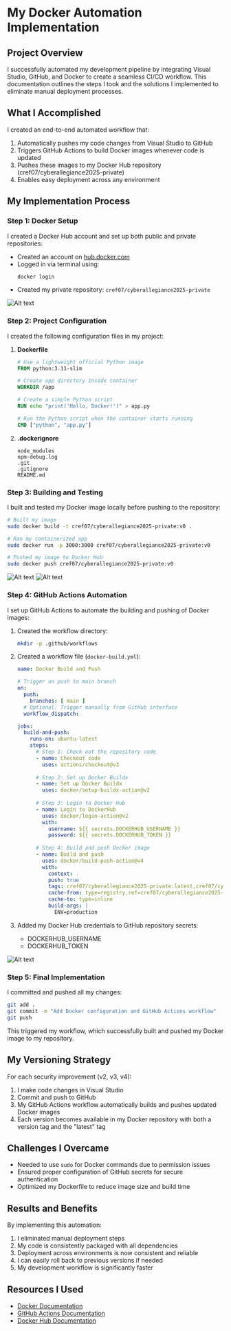 # My Docker Automation Implementation

## Project Overview

I successfully automated my development pipeline by integrating Visual Studio, GitHub, and Docker to create a seamless CI/CD workflow. This documentation outlines the steps I took and the solutions I implemented to eliminate manual deployment processes.

## What I Accomplished

I created an end-to-end automated workflow that:
1. Automatically pushes my code changes from Visual Studio to GitHub
2. Triggers GitHub Actions to build Docker images whenever code is updated
3. Pushes these images to my Docker Hub repository (cref07/cyberallegiance2025-private)
4. Enables easy deployment across any environment

## My Implementation Process

### Step 1: Docker Setup

I created a Docker Hub account and set up both public and private repositories:

- Created an account on [hub.docker.com](https://hub.docker.com/)
- Logged in via terminal using:
  ```bash
  docker login
  ```
- Created my private repository: `cref07/cyberallegiance2025-private`

![Alt text](https://github.com/AtejiEmmanuel/Cyber-Allegiance-Internship-Private/blob/main/Screenshots/Screenshot%202025-04-21%20235054.png?raw=true)

### Step 2: Project Configuration

I created the following configuration files in my project:

1. **Dockerfile**
   
   ```dockerfile
   # Use a lightweight official Python image
   FROM python:3.11-slim
   
   # Create app directory inside container
   WORKDIR /app
   
   # Create a simple Python script
   RUN echo "print('Hello, Docker!')" > app.py
   
   # Run the Python script when the container starts running
   CMD ["python", "app.py"]
   ```

2. **.dockerignore**
   
   ```
   node_modules
   npm-debug.log
   .git
   .gitignore
   README.md
   ```

### Step 3: Building and Testing

I built and tested my Docker image locally before pushing to the repository:

```bash
# Built my image
sudo docker build -t cref07/cyberallegiance2025-private:v0 .

# Ran my containerized app
sudo docker run -p 3000:3000 cref07/cyberallegiance2025-private:v0

# Pushed my image to Docker Hub
sudo docker push cref07/cyberallegiance2025-private:v0
```
![Alt text](https://github.com/AtejiEmmanuel/Cyber-Allegiance-Internship-Private/blob/main/Screenshots/Screenshot%202025-04-22%20000208.png?raw=true)
![Alt text](https://github.com/AtejiEmmanuel/Cyber-Allegiance-Internship-Private/blob/main/Screenshots/Screenshot%202025-04-22%20000331.png?raw=true)

### Step 4: GitHub Actions Automation

I set up GitHub Actions to automate the building and pushing of Docker images:

1. Created the workflow directory:
   ```bash
   mkdir -p .github/workflows
   ```

2. Created a workflow file (`docker-build.yml`):
   ```yaml
   name: Docker Build and Push
   
   # Trigger on push to main branch
   on:
     push:
       branches: [ main ]
     # Optional: Trigger manually from GitHub interface
     workflow_dispatch:
   
   jobs:
     build-and-push:
       runs-on: ubuntu-latest
       steps:
         # Step 1: Check out the repository code
         - name: Checkout code
           uses: actions/checkout@v3
           
         # Step 2: Set up Docker Buildx
         - name: Set up Docker Buildx
           uses: docker/setup-buildx-action@v2
           
         # Step 3: Login to Docker Hub
         - name: Login to DockerHub
           uses: docker/login-action@v2
           with:
             username: ${{ secrets.DOCKERHUB_USERNAME }}
             password: ${{ secrets.DOCKERHUB_TOKEN }}
             
         # Step 4: Build and push Docker image
         - name: Build and push
           uses: docker/build-push-action@v4
           with:
             context: .
             push: true
             tags: cref07/cyberallegiance2025-private:latest,cref07/cyberallegiance2025-private:v${{ github.run_number }}
             cache-from: type=registry,ref=cref07/cyberallegiance2025-private:latest
             cache-to: type=inline
             build-args: |
               ENV=production
   ```

3. Added my Docker Hub credentials to GitHub repository secrets:
   - DOCKERHUB_USERNAME
   - DOCKERHUB_TOKEN

![Alt text](https://github.com/AtejiEmmanuel/Cyber-Allegiance-Internship-Private/blob/main/Screenshots/Screenshot%202025-04-22%20000456.png?raw=true)

### Step 5: Final Implementation

I committed and pushed all my changes:

```bash
git add .
git commit -m "Add Docker configuration and GitHub Actions workflow"
git push
```

This triggered my workflow, which successfully built and pushed my Docker image to my repository.

## My Versioning Strategy

For each security improvement (v2, v3, v4):
1. I make code changes in Visual Studio
2. Commit and push to GitHub
3. My GitHub Actions workflow automatically builds and pushes updated Docker images
4. Each version becomes available in my Docker repository with both a version tag and the "latest" tag

## Challenges I Overcame

- Needed to use `sudo` for Docker commands due to permission issues
- Ensured proper configuration of GitHub secrets for secure authentication
- Optimized my Dockerfile to reduce image size and build time

## Results and Benefits

By implementing this automation:
1. I eliminated manual deployment steps
2. My code is consistently packaged with all dependencies
3. Deployment across environments is now consistent and reliable
4. I can easily roll back to previous versions if needed
5. My development workflow is significantly faster

## Resources I Used

- [Docker Documentation](https://docs.docker.com/)
- [GitHub Actions Documentation](https://docs.github.com/en/actions)
- [Docker Hub Documentation](https://docs.docker.com/docker-hub/)
